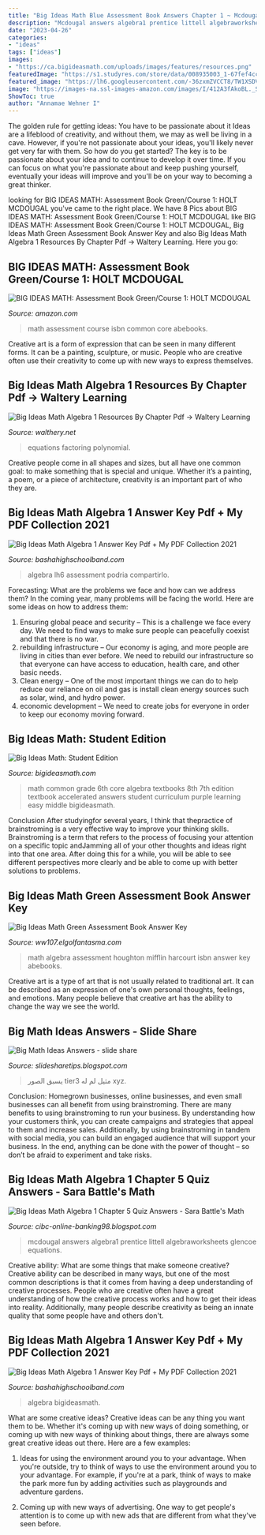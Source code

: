 ```yaml
---
title: "Big Ideas Math Blue Assessment Book Answers Chapter 1 ~ Mcdougal Answers Algebra1 Prentice Littell Algebraworksheets Glencoe Equations"
description: "Mcdougal answers algebra1 prentice littell algebraworksheets glencoe equations"
date: "2023-04-26"
categories:
- "ideas"
tags: ["ideas"]
images:
- "https://ca.bigideasmath.com/uploads/images/features/resources.png"
featuredImage: "https://s1.studyres.com/store/data/008935003_1-67fef4cca384e2d4662d6352a8a4d122.png"
featured_image: "https://lh6.googleusercontent.com/-36zxmZVCCT8/TW1XSDVsV4I/AAAAAAAAADI/fhXVyKfmg2Q/w1200-h630-p-k-no-nu/Chapter+3+Practice+Test+B+pg1.jpg"
image: "https://images-na.ssl-images-amazon.com/images/I/412A3fAkoBL._SY344_BO1,204,203,200_.jpg"
ShowToc: true
author: "Annamae Wehner I"
---
```



The golden rule for getting ideas: You have to be passionate about it
Ideas are a lifeblood of creativity, and without them, we may as well be living in a cave. However, if you're not passionate about your ideas, you'll likely never get very far with them. So how do you get started? The key is to be passionate about your idea and to continue to develop it over time. If you can focus on what you're passionate about and keep pushing yourself, eventually your ideas will improve and you'll be on your way to becoming a great thinker.

	

		
looking for BIG IDEAS MATH: Assessment Book Green/Course 1: HOLT MCDOUGAL you've came to the right place. We have 8 Pics about BIG IDEAS MATH: Assessment Book Green/Course 1: HOLT MCDOUGAL like BIG IDEAS MATH: Assessment Book Green/Course 1: HOLT MCDOUGAL, Big Ideas Math Green Assessment Book Answer Key and also Big Ideas Math Algebra 1 Resources By Chapter Pdf → Waltery Learning. Here you go:
		
    
## BIG IDEAS MATH: Assessment Book Green/Course 1: HOLT MCDOUGAL

<img loading=lazy src="https://images-na.ssl-images-amazon.com/images/I/412A3fAkoBL._SY344_BO1,204,203,200_.jpg" onerror="this.onerror=null;this.src='https://tse4.mm.bing.net/th?id=OIP.TodzO531ft72K5SXRwZzaAAAAA&amp;pid=15.1';" alt="BIG IDEAS MATH: Assessment Book Green/Course 1: HOLT MCDOUGAL">

_Source: amazon.com_

>math assessment course isbn common core abebooks. 

	

Creative art is a form of expression that can be seen in many different forms. It can be a painting, sculpture, or music. People who are creative often use their creativity to come up with new ways to express themselves.

    
## Big Ideas Math Algebra 1 Resources By Chapter Pdf → Waltery Learning

<img loading=lazy src="https://ccssmathanswers.com/wp-content/uploads/2021/02/Big-Ideas-Math-Algebra-1-Answers-Chapter-7-Polynomial-Equations-and-Factoring-7.2-Question-53.png" onerror="this.onerror=null;this.src='https://tse4.mm.bing.net/th?id=OIP.IZllGZZKefSYda4ut4K9YAAAAA&amp;pid=15.1';" alt="Big Ideas Math Algebra 1 Resources By Chapter Pdf → Waltery Learning">

_Source: walthery.net_

>equations factoring polynomial. 

	

Creative people come in all shapes and sizes, but all have one common goal: to make something that is special and unique. Whether it’s a painting, a poem, or a piece of architecture, creativity is an important part of who they are.

    
## Big Ideas Math Algebra 1 Answer Key Pdf + My PDF Collection 2021

<img loading=lazy src="https://lh6.googleusercontent.com/-36zxmZVCCT8/TW1XSDVsV4I/AAAAAAAAADI/fhXVyKfmg2Q/w1200-h630-p-k-no-nu/Chapter+3+Practice+Test+B+pg1.jpg" onerror="this.onerror=null;this.src='https://tse1.mm.bing.net/th?id=OIP.tSwUz7vEi-x7ms046HjYrgHaD4&amp;pid=15.1';" alt="Big Ideas Math Algebra 1 Answer Key Pdf + My PDF Collection 2021">

_Source: bashahighschoolband.com_

>algebra lh6 assessment podria compartirlo. 

	

Forecasting: What are the problems we face and how can we address them?
In the coming year, many problems will be facing the world. Here are some ideas on how to address them: 
1. Ensuring global peace and security – This is a challenge we face every day. We need to find ways to make sure people can peacefully coexist and that there is no war. 
2. rebuilding infrastructure – Our economy is aging, and more people are living in cities than ever before. We need to rebuild our infrastructure so that everyone can have access to education, health care, and other basic needs. 
3. Clean energy – One of the most important things we can do to help reduce our reliance on oil and gas is install clean energy sources such as solar, wind, and hydro power. 
4. economic development – We need to create jobs for everyone in order to keep our economy moving forward.

    
## Big Ideas Math: Student Edition

<img loading=lazy src="http://www.bigideasmath.com/uploads/images/home/cc_cover_images/cc_cvr_green_pe.png" onerror="this.onerror=null;this.src='https://tse2.mm.bing.net/th?id=OIP.7ZhzrOyaTiuxjlAVd6bXJwHaJl&amp;pid=15.1';" alt="Big Ideas Math: Student Edition">

_Source: bigideasmath.com_

>math common grade 6th core algebra textbooks 8th 7th edition textbook accelerated answers student curriculum purple learning easy middle bigideasmath. 

	

Conclusion
After studyingfor several years, I think that thepractice of brainstroming is a very effective way to improve your thinking skills. Brainstroming is a term that refers to the process of focusing your attention on a specific topic andJamming all of your other thoughts and ideas right into that one area. After doing this for a while, you will be able to see different perspectives more clearly and be able to come up with better solutions to problems.

    
## Big Ideas Math Green Assessment Book Answer Key

<img loading=lazy src="https://images-na.ssl-images-amazon.com/images/I/51l89+EZPNL._SX373_BO1,204,203,200_.jpg" onerror="this.onerror=null;this.src='https://tse3.mm.bing.net/th?id=OIP.AMcD0EqjA-D3Ul3yFRJ3wAAAAA&amp;pid=15.1';" alt="Big Ideas Math Green Assessment Book Answer Key">

_Source: ww107.elgolfantasma.com_

>math algebra assessment houghton mifflin harcourt isbn answer key abebooks. 

	

Creative art is a type of art that is not usually related to traditional art. It can be described as an expression of one's own personal thoughts, feelings, and emotions. Many people believe that creative art has the ability to change the way we see the world.

    
## Big Math Ideas Answers - Slide Share

<img loading=lazy src="https://s1.studyres.com/store/data/008935003_1-67fef4cca384e2d4662d6352a8a4d122.png" onerror="this.onerror=null;this.src='https://tse4.mm.bing.net/th?id=OIP.m7bEfUqmAiaFmxusKzkuMAHaJl&amp;pid=15.1';" alt="Big Math Ideas Answers - slide share">

_Source: slidesharetips.blogspot.com_

>يسبق الصور tier3 مثيل لم له xyz. 

	

Conclusion: Homegrown businesses, online businesses, and even small businesses can all benefit from using brainstroming.
There are many benefits to using brainstroming to run your business. By understanding how your customers think, you can create campaigns and strategies that appeal to them and increase sales. Additionally, by using brainstroming in tandem with social media, you can build an engaged audience that will support your business. In the end, anything can be done with the power of thought – so don’t be afraid to experiment and take risks.

    
## Big Ideas Math Algebra 1 Chapter 5 Quiz Answers - Sara Battle&#039;s Math

<img loading=lazy src="https://www.uniqueideas.site/wp-content/uploads/kindergarten-big-ideas-math-algebra-worksheets-worksheet-example.jpg" onerror="this.onerror=null;this.src='https://tse4.mm.bing.net/th?id=OIP.H_InChrCkxaHAPVpqp7i6gHaJ8&amp;pid=15.1';" alt="Big Ideas Math Algebra 1 Chapter 5 Quiz Answers - Sara Battle&#039;s Math">

_Source: cibc-online-banking98.blogspot.com_

>mcdougal answers algebra1 prentice littell algebraworksheets glencoe equations. 

	

Creative ability: What are some things that make someone creative?
Creative ability can be described in many ways, but one of the most common descriptions is that it comes from having a deep understanding of creative processes. People who are creative often have a great understanding of how the creative process works and how to get their ideas into reality. Additionally, many people describe creativity as being an innate quality that some people have and others don't.

    
## Big Ideas Math Algebra 1 Answer Key Pdf + My PDF Collection 2021

<img loading=lazy src="https://ca.bigideasmath.com/uploads/images/features/resources.png" onerror="this.onerror=null;this.src='https://tse1.mm.bing.net/th?id=OIP.5TM9tcKLU5gH46P99MDjIQHaIR&amp;pid=15.1';" alt="Big Ideas Math Algebra 1 Answer Key Pdf + My PDF Collection 2021">

_Source: bashahighschoolband.com_

>algebra bigideasmath. 

	

What are some creative ideas?
Creative ideas can be any thing you want them to be. Whether it's coming up with new ways of doing something, or coming up with new ways of thinking about things, there are always some great creative ideas out there. Here are a few examples: 
1. Ideas for using the environment around you to your advantage. When you're outside, try to think of ways to use the environment around you to your advantage. For example, if you're at a park, think of ways to make the park more fun by adding activities such as playgrounds and adventure gardens. 

2. Coming up with new ways of advertising. One way to get people's attention is to come up with new ads that are different from what they've seen before.

